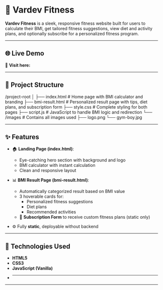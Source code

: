 # 💪 Vardev Fitness

**Vardev Fitness** is a sleek, responsive fitness website built for users to calculate their BMI, get tailored fitness suggestions, view diet and activity plans, and optionally subscribe for a personalized fitness program.

---

## 🌐 Live Demo

🔗 **Visit here:** 


---

## 📁 Project Structure

/project-root │
 ├── index.html # Home page with BMI calculator and branding
 ├── bmi-result.html # Personalized result page with tips, diet plans, and subscription form 
 ├── style.css # Complete styling for both pages ├── script.js # JavaScript to handle BMI logic and redirection
 └── /images # Contains all images used
  ├── logo.png
  └── gym-boy.jpg
  
---

## ✨ Features

- 🏠 **Landing Page (index.html)**:
  - Eye-catching hero section with background and logo
  - BMI calculator with instant calculation
  - Clean and responsive layout

- 📊 **BMI Result Page (bmi-result.html)**:
  - Automatically categorized result based on BMI value
  - 3 hoverable cards for:
    - Personalized fitness suggestions
    - Diet plans
    - Recommended activities
  - 🎯 **Subscription Form** to receive custom fitness plans (static only)

- ⚙️ Fully **static**, deployable without backend

---

## 🧰 Technologies Used

- **HTML5**
- **CSS3**
- **JavaScript (Vanilla)**
- **** 

---
